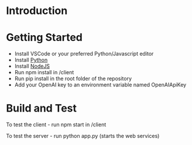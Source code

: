# Introduction 

# Getting Started
 - Install VSCode or your preferred Python/Javascript editor
 - Install [Python](https://www.python.org/?downloads)
 - Install [NodeJS](https://nodejs.org/en/download)
 - Run npm install in /client
 - Run pip install in the root folder of the repository
 - Add your OpenAI key to an environment variable named OpenAIApiKey

# Build and Test

To test the client - run npm start in /client

To test the server - run python app.py (starts the web services)
